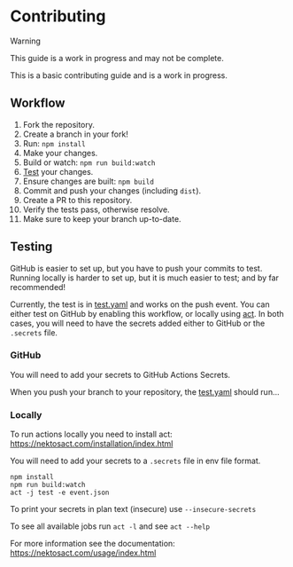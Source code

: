 # Contributing

> [!WARNING]  
> This guide is a work in progress and may not be complete.

This is a basic contributing guide and is a work in progress.

## Workflow

1. Fork the repository.
2. Create a branch in your fork!
3. Run: `npm install`
4. Make your changes.
5. Build or watch: `npm run build:watch`
6. [Test](#Testing) your changes.
7. Ensure changes are built: `npm build`
8. Commit and push your changes (including `dist`).
9. Create a PR to this repository.
10. Verify the tests pass, otherwise resolve.
11. Make sure to keep your branch up-to-date.

## Testing

GitHub is easier to set up, but you have to push your commits to test.  
Running locally is harder to set up, but it is much easier to test; and by far recommended!

Currently, the test is in [test.yaml](.github/workflows/test.yaml) and works on the push event.
You can either test on GitHub by enabling this workflow, or locally using [act](https://github.com/nektos/act).
In both cases, you will need to have the secrets added either to GitHub or the `.secrets` file.

### GitHub

You will need to add your secrets to GitHub Actions Secrets.

When you push your branch to your repository, the [test.yaml](.github/workflows/test.yaml) should run...

### Locally

To run actions locally you need to install act: https://nektosact.com/installation/index.html

You will need to add your secrets to a `.secrets` file in env file format.

```shell
npm install
npm run build:watch
act -j test -e event.json
```

To print your secrets in plan text (insecure) use `--insecure-secrets`

To see all available jobs run `act -l` and see `act --help`

For more information see the documentation: https://nektosact.com/usage/index.html
